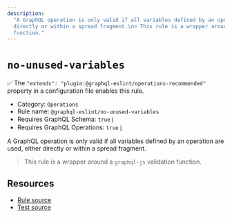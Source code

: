 ```yaml
---
description:
  "A GraphQL operation is only valid if all variables defined by an operation are used, either
  directly or within a spread fragment.\n> This rule is a wrapper around a `graphql-js` validation
  function."
---
```


# `no-unused-variables`

✅ The `"extends": "plugin:@graphql-eslint/operations-recommended"` property in a configuration file
enables this rule.

- Category: `Operations`
- Rule name: `@graphql-eslint/no-unused-variables`
- Requires GraphQL Schema: `true`
  [ℹ️](/docs/getting-started#extended-linting-rules-with-graphql-schema)
- Requires GraphQL Operations: `true`
  [ℹ️](/docs/getting-started#extended-linting-rules-with-siblings-operations)

A GraphQL operation is only valid if all variables defined by an operation are used, either directly
or within a spread fragment.

> This rule is a wrapper around a `graphql-js` validation function.

## Resources

- [Rule source](https://github.com/graphql/graphql-js/blob/main/src/validation/rules/NoUnusedVariablesRule.ts)
- [Test source](https://github.com/graphql/graphql-js/tree/main/src/validation/__tests__/NoUnusedVariablesRule-test.ts)
